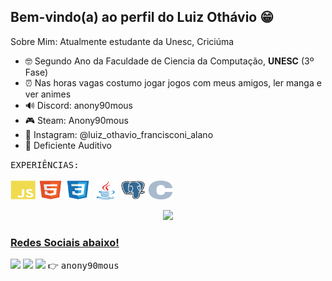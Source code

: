 ## Bem-vindo(a) ao perfil do Luiz Othávio 😁
<p>Sobre Mim: Atualmente estudante da Unesc, Criciúma</p>
<ul>
 <li>🤓 Segundo Ano da Faculdade de Ciencia da Computação, <strong>UNESC</strong> (3º Fase)</li>
 <li>⏰ Nas horas vagas costumo jogar jogos com meus amigos, ler manga e ver animes</li>
 <li>🔊 Discord: anony90mous</li>
 <li>🎮 Steam: Anony90mous</li>
 <li>📸 Instagram: @luiz_othavio_francisconi_alano</li>
 <li>🦻 Deficiente Auditivo</li>
</ul>
<kbd>EXPERIÊNCIAS:</kbd>
<div style="display: inline_block"><br>
  <img align="center" alt="Js" height="30" width="40" src="https://raw.githubusercontent.com/devicons/devicon/master/icons/javascript/javascript-plain.svg">
  <img align="center" alt="HTML" height="30" width="40" src="https://raw.githubusercontent.com/devicons/devicon/master/icons/html5/html5-original.svg">
  <img align="center" alt="CSS" height="30" width="40" src="https://raw.githubusercontent.com/devicons/devicon/master/icons/css3/css3-original.svg">
  <img align="center" alt="CSS" height="30" width="40" src="https://raw.githubusercontent.com/devicons/devicon/master/icons/java/java-original.svg">
  <img align="center" alt="CSS" height="30" width="40" src="https://raw.githubusercontent.com/devicons/devicon/master/icons/postgresql/postgresql-original.svg">
  <img align="center" alt="CSS" height="30" width="40" src="https://raw.githubusercontent.com/devicons/devicon/master/icons/c/c-original.svg">
</div>
 
<br>
    
 <div align="center">
   <a href="https://github.com/Anony90Mous">
   <img height="180em" src="https://github-readme-stats.vercel.app/api/top-langs/?username=Anony90Mous&layout=compact&langs_count=6&theme=tokyonight"/>
</div>
 
### Redes Sociais abaixo!
 
<div> 
  <a href="https://www.instagram.com/luiz_othavio_francisconi_alano/" target="_blank"><img src="https://img.shields.io/badge/-Instagram-%23E4405F?style=for-the-badge&logo=instagram&logoColor=white" target="_blank"></a>
  <a href = "luizothaviofranalano@gmail.com"><img src="https://img.shields.io/badge/-Gmail-%23333?style=for-the-badge&logo=gmail&logoColor=white" target="_blank"></a>
  <a href="dc" target="_blank"><img src="https://img.shields.io/badge/Discord-7289DA?style=for-the-badge&logo=discord&logoColor=white" target="_blank"></a> 👉 <kbd>anony90mous</kbd>
  
  <!--<a href="likednin" target="_blank"><img src="https://img.shields.io/badge/-LinkedIn-%230077B5?style=for-the-badge&logo=linkedin&logoColor=white" target="_blank"></a>-->
</div>
